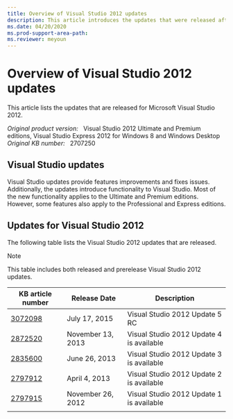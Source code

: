 ```yaml
---
title: Overview of Visual Studio 2012 updates
description: This article introduces the updates that were released after Visual Studio 2012 was released.
ms.date: 04/20/2020
ms.prod-support-area-path:
ms.reviewer: meyoun
---
```

# Overview of Visual Studio 2012 updates

This article lists the updates that are released for Microsoft Visual Studio 2012.

_Original product version:_ &nbsp; Visual Studio 2012 Ultimate and Premium editions, Visual Studio Express 2012 for Windows 8 and Windows Desktop  
_Original KB number:_ &nbsp; 2707250

## Visual Studio updates

Visual Studio updates provide features improvements and fixes issues. Additionally, the updates introduce functionality to Visual Studio. Most of the new functionality applies to the Ultimate and Premium editions. However, some features also apply to the Professional and Express editions.

## Updates for Visual Studio 2012

The following table lists the Visual Studio 2012 updates that are released.

> [!NOTE]
> This table includes both released and prerelease Visual Studio 2012 updates.

|KB article number|Release Date|Description|
|---|---|---|
| [3072098](https://support.microsoft.com/help/3072098)|July 17, 2015|Visual Studio 2012 Update 5 RC|
| [2872520](https://support.microsoft.com/help/2872520)|November 13, 2013|Visual Studio 2012 Update 4 is available|
| [2835600](https://support.microsoft.com/help/2835600)|June 26, 2013|Visual Studio 2012 Update 3 is available|
| [2797912](https://support.microsoft.com/help/2797912)|April 4, 2013|Visual Studio 2012 Update 2 is available|
| [2797915](https://support.microsoft.com/help/2797915)|November 26, 2012|Visual Studio 2012 Update 1 is available|
||||
